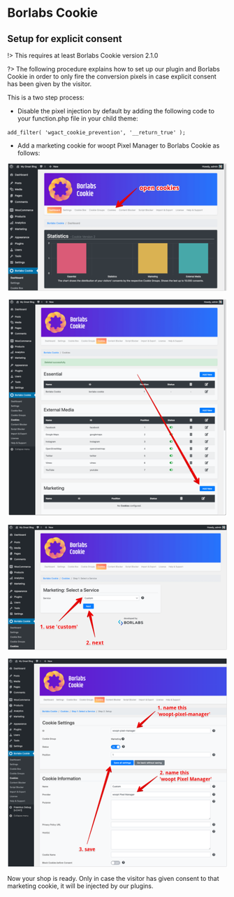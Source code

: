 # Borlabs Cookie

## Setup for explicit consent

!> This requires at least Borlabs Cookie version 2.1.0

?> The following procedure explains how to set up our plugin and Borlabs Cookie in order to only fire the conversion pixels in case explicit consent has been given by the visitor. 

This is a two step process:

- Disable the pixel injection by default by adding the following code to your function.php file in your child theme: 

`add_filter( 'wgact_cookie_prevention', '__return_true' );`

- Add a marketing cookie for woopt Pixel Manager to Borlabs Cookie as follows: 

![Borlabs 1](../_media/borlabs-1.png)

![Borlabs 2](../_media/borlabs-2.png)

![Borlabs 3](../_media/borlabs-3.png)

![Borlabs 4](../_media/borlabs-4.png)

Now your shop is ready. Only in case the visitor has given consent to that marketing cookie, it will be injected by our plugins.